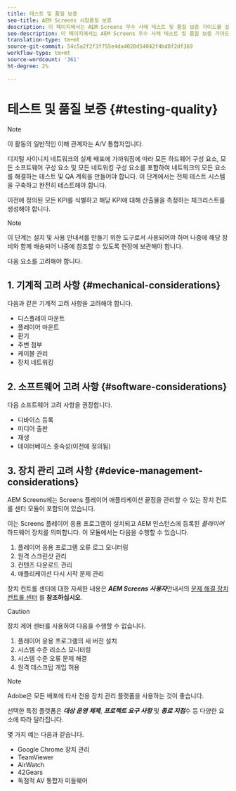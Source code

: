 ```yaml
---
title: 테스트 및 품질 보증
seo-title: AEM Screens 시험품질 보증
description: 이 페이지에서는 AEM Screens 우수 사례 테스트 및 품질 보증 가이드를 설명합니다.
seo-description: 이 페이지에서는 AEM Screens 우수 사례 테스트 및 품질 보증 가이드를 설명합니다.
translation-type: tm+mt
source-git-commit: 54c5a2f2f3f755e4da4028d54042f4bd8f2df369
workflow-type: tm+mt
source-wordcount: '361'
ht-degree: 2%

---
```



# 테스트 및 품질 보증 {#testing-quality}

>[!NOTE]
>이 활동의 일반적인 이해 관계자는 A/V 통합자입니다.

디지털 사이니지 네트워크의 실제 배포에 가까워짐에 따라 모든 하드웨어 구성 요소, 모든 소프트웨어 구성 요소 및 모든 네트워킹 구성 요소를 포함하여 네트워크의 모든 요소를 해결하는 테스트 및 QA 계획을 만들어야 합니다.
이 단계에서는 전체 테스트 시스템을 구축하고 완전히 테스트해야 합니다.

이전에 정의된 모든 KPI를 식별하고 해당 KPI에 대해 산출물을 측정하는 체크리스트를 생성해야 합니다.

>[!NOTE]
>
>이 단계는 설치 및 사용 안내서를 만들기 위한 도구로서 사용되어야 하며 나중에 해당 장비와 함께 배송되어 나중에 참조할 수 있도록 현장에 보관해야 합니다.

다음 요소를 고려해야 합니다.

## 1. 기계적 고려 사항 {#mechanical-considerations}

다음과 같은 기계적 고려 사항을 고려해야 합니다.

* 디스플레이 마운트
* 플레이어 마운트
* 환기
* 주변 첨부
* 케이블 관리
* 장치 네트워킹

## 2. 소프트웨어 고려 사항 {#software-considerations}

다음 소프트웨어 고려 사항을 권장합니다.

* 디바이스 등록
* 미디어 출판
* 재생
* 데이터베이스 종속성(이전에 정의됨)


## 3. 장치 관리 고려 사항 {#device-management-considerations}

AEM Screens에는 Screens 플레이어 애플리케이션 끝점을 관리할 수 있는 장치 컨트롤 센터 모듈이 포함되어 있습니다.

이는 Screens 플레이어 응용 프로그램이 설치되고 AEM 인스턴스에 등록된 *플레이어* 하드웨어 장치를 의미합니다.
이 모듈에서는 다음을 수행할 수 있습니다.

1. 플레이어 응용 프로그램 오류 로그 모니터링
1. 원격 스크린샷 관리
1. 컨텐츠 다운로드 관리
1. 애플리케이션 다시 시작 문제 관리

장치 컨트롤 센터에 대한 자세한 내용은 ***AEM Screens 사용자***&#x200B;안내서의 [문제 해결 장치 컨트롤 센터](https://helpx.adobe.com/experience-manager/6-5/screens/using/monitoring-screens.html) 를 **참조하십시오**.

>[!CAUTION]
>
> 장치 제어 센터를 사용하여 다음을 수행할 수 없습니다.
> 1. 플레이어 응용 프로그램의 새 버전 설치
> 1. 시스템 수준 리소스 모니터링
> 1. 시스템 수준 오류 문제 해결
> 1. 원격 데스크탑 개입 허용



>[!NOTE]
>
> Adobe은 모든 배포에 타사 전용 장치 관리 플랫폼을 사용하는 것이 좋습니다.

선택한 특정 플랫폼은 ***대상 운영 체제***, ***프로젝트 요구 사항*** 및 ***종료 지점***&#x200B;수 등 다양한 요소에 따라 달라집니다.

몇 가지 예는 다음과 같습니다.

* Google Chrome 장치 관리
* TeamViewer
* AirWatch
* 42Gears
* 독점적 AV 통합자 미들웨어
